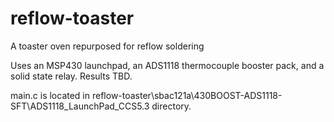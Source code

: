 reflow-toaster
==============

A toaster oven repurposed for reflow soldering


Uses an MSP430 launchpad, an ADS1118 thermocouple booster pack, and a solid state relay. Results TBD.

main.c is located in reflow-toaster\sbac121a\430BOOST-ADS1118-SFT\ADS1118_LaunchPad_CCS5.3 directory.

